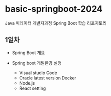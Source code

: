 # basic-springboot-2024
Java 빅데이터 개발자과정 Spring Boot 학습 리포지토리

## 1일차
- Spring Boot 개요

- Spring boot 개발환경 설정
    - Visual studio Code
    - Oracle latest version Docker 
    - Node.js
    - React setting
    